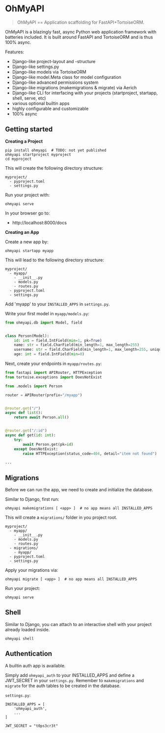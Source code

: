 # OhMyAPI

> OhMyAPI == Application scaffolding for FastAPI+TortoiseORM.

OhMyAPI is a blazingly fast, async Python web application framework with batteries included.
It is built around FastAPI and TortoiseORM and is thus 100% async.

Features:

- Django-like project-layout and -structure
- Django-like settings.py
- Django-like models via TortoiseORM
- Django-like model.Meta class for model configuration
- Django-like advanced permissions system
- Django-like migrations (makemigrations & migrate) via Aerich
- Django-like CLI for interfacing with your projects (startproject, startapp, shell, serve, etc)
- various optional builtin apps
- highly configurable and customizable
- 100% async

## Getting started

**Creating a Project**

```
pip install ohmyapi  # TODO: not yet published
ohmyapi startproject myproject
cd myproject
```

This will create the following directory structure:

```
myproject/
  - pyproject.toml
  - settings.py
```

Run your project with:

```
ohmyapi serve
```

In your browser go to:
- http://localhost:8000/docs

**Creating an App**

Create a new app by:

```
ohmyapi startapp myapp
```

This will lead to the following directory structure:

```
myproject/
  - myapp/
    - __init__.py
    - models.py
    - routes.py
  - pyproject.toml
  - settings.py
```

Add 'myapp' to your `INSTALLED_APPS` in `settings.py`.

Write your first model in `myapp/models.py`:

```python
from ohmyapi.db import Model, field


class Person(Model):
    id: int = field.IntField(min=1, pk=True)
    name: str = field.CharField(min_length=1, max_length=255)
    username: str = field.CharField(min_length=1, max_length=255, unique=True)
    age: int = field.IntField(min=0)
```

Next, create your endpoints in `myapp/routes.py`:

```python
from fastapi import APIRouter, HTTPException
from tortoise.exceptions import DoesNotExist

from .models import Person

router = APIRouter(prefix="/myapp")


@router.get("/")
async def list():
    return await Person.all()


@router.get("/:id")
async def get(id: int):
    try:
        await Person.get(pk=id)
    except DoesNotExist:
        raise HTTPException(status_code=404, detail="item not found")

...
```

## Migrations

Before we can run the app, we need to create and initialize the database.

Similar to Django, first run:

```
ohmyapi makemigrations [ <app> ]  # no app means all INSTALLED_APPS
```

This will create a `migrations/` folder in you project root.

```
myproject/
  - myapp/
    - __init__.py
    - models.py
    - routes.py
  - migrations/
    - myapp/
  - pyproject.toml
  - settings.py
```

Apply your migrations via:

```
ohmyapi migrate [ <app> ]  # no app means all INSTALLED_APPS
```

Run your project:

```
ohmyapi serve
```

## Shell

Similar to Django, you can attach to an interactive shell with your project already loaded inside.

```
ohmyapi shell
```

## Authentication

A builtin auth app is available.

Simply add `ohmyapi_auth` to your INSTALLED_APPS and define a JWT_SECRET in your `settings.py`.
Remember to `makemigrations` and `migrate` for the auth tables to be created in the database.

`settings.py`:

```
INSTALLED_APPS = [
    'ohmyapi_auth',
    ...
]

JWT_SECRET = "t0ps3cr3t"
```
